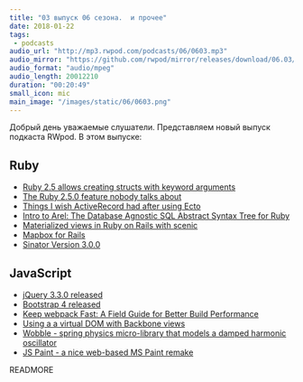 ```yaml
---
title: "03 выпуск 06 сезона.  и прочее"
date: 2018-01-22
tags:
 - podcasts
audio_url: "http://mp3.rwpod.com/podcasts/06/0603.mp3"
audio_mirror: "https://github.com/rwpod/mirror/releases/download/06.03/0603.mp3"
audio_format: "audio/mpeg"
audio_length: 20012210
duration: "00:20:49"
small_icon: mic
main_image: "/images/static/06/0603.png"
---
```


Добрый день уважаемые слушатели. Представляем новый выпуск подкаста RWpod. В этом выпуске:

## Ruby

 - [Ruby 2.5 allows creating structs with keyword arguments](http://blog.bigbinary.com/2018/01/16/ruby-2-5-allows-creating-structs-with-keyword-arguments.html)
 - [The Ruby 2.5.0 feature nobody talks about](https://medium.com/@coorasse/the-ruby-2-5-0-feature-nobody-talks-about-38e6c4585fdd)
 - [Things I wish ActiveRecord had after using Ecto](https://infinum.co/the-capsized-eight/things-i-wish-active-record-had-after-using-ecto)
 - [Intro to Arel: The Database Agnostic SQL Abstract Syntax Tree for Ruby](https://www.ironin.it/blog/intro-to-arel-the-database-agnostic-sql.html)
 - [Materialized views in Ruby on Rails with scenic](https://ideamotive.co/blog/materialized-views-ruby-rails-scenic/)
 - [Mapbox for Rails](https://github.com/nbulaj/mapbox-gl-rails)
 - [Sinator Version 3.0.0](https://www.railsmine.net/2018/01/sinator-3.html)

## JavaScript

 - [jQuery 3.3.0 released](http://blog.jquery.com/2018/01/19/jquery-3-3-0-a-fragrant-bouquet-of-deprecations-and-is-that-a-new-feature/)
 - [Bootstrap 4 released](http://blog.getbootstrap.com/2018/01/18/bootstrap-4/)
 - [Keep webpack Fast: A Field Guide for Better Build Performance](https://slack.engineering/keep-webpack-fast-a-field-guide-for-better-build-performance-f56a5995e8f1)
 - [Using a a virtual DOM with Backbone views](https://opkode.com/blog/backbone-vdomview/)
 - [Wobble - spring physics micro-library that models a damped harmonic oscillator](https://github.com/skevy/wobble)
 - [JS Paint - a nice web-based MS Paint remake](https://github.com/1j01/jspaint)

READMORE

